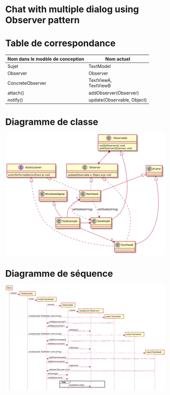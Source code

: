 # Chat with multiple dialog using Observer pattern
# Table de correspondance


|Nom dans le modèle de conception | Nom actuel |
|-|-|
|Sujet| TextModel|            
|Observer| Observer|
|ConcreteObserver| TextViewA,<br>TextViewB   |
|attach()| addObserver(Observer)|
|notify()| update(Observable, Object)|

# Diagramme de classe

![dcl](README/Diagramme%20de%20classe.svg)


# Diagramme de séquence
![ds](README/DS.svg)